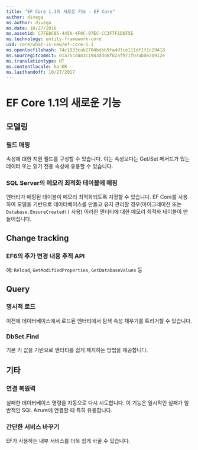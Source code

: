 ```yaml
---
title: "EF Core 1.1의 새로운 기능 - EF Core"
author: divega
ms.author: divega
ms.date: 10/27/2016
ms.assetid: C7FE8C85-445A-4F0C-97EC-CC3F7F1D6F5E
ms.technology: entity-framework-core
uid: core/what-is-new/ef-core-1.1
ms.openlocfilehash: 74c1033cab2704bdbb9fa4d3ce111df1f1c29418
ms.sourcegitcommit: 01a75cd483c1943ddd6f82af971f07abde20912e
ms.translationtype: HT
ms.contentlocale: ko-KR
ms.lasthandoff: 10/27/2017
---
```

# <a name="new-features-in-ef-core-11"></a>EF Core 1.1의 새로운 기능

## <a name="modelling"></a>모델링
### <a name="field-mapping"></a>필드 매핑
속성에 대한 지원 필드를 구성할 수 있습니다. 이는 속성보다는 Get/Set 메서드가 있는 데이터 또는 읽기 전용 속성에 유용할 수 있습니다.
### <a name="mapping-to-memory-optimized-tables-in-sql-server"></a>SQL Server의 메모리 최적화 테이블에 매핑
엔터티가 매핑된 테이블이 메모리 최적화되도록 지정할 수 있습니다. EF Core를 사용하여 모델을 기반으로 데이터베이스를 만들고 유지 관리할 경우(마이그레이션 또는 `Database.EnsureCreated()` 사용) 이러한 엔터티에 대한 메모리 최적화 테이블이 만들어집니다.

## <a name="change-tracking"></a>Change tracking
### <a name="additional-change-tracking-apis-from-ef6"></a>EF6의 추가 변경 내용 추적 API
예: `Reload`, `GetModifiedProperties`, `GetDatabaseValues` 등

## <a name="query"></a>Query
### <a name="explicit-loading"></a>명시적 로드
이전에 데이터베이스에서 로드된 엔터티에서 탐색 속성 채우기를 트리거할 수 있습니다.
### <a name="dbsetfind"></a>DbSet.Find
기본 키 값을 기반으로 엔터티를 쉽게 페치하는 방법을 제공합니다.

## <a name="other"></a>기타
### <a name="connection-resiliency"></a>연결 복원력
실패한 데이터베이스 명령을 자동으로 다시 시도합니다. 이 기능은 일시적인 실패가 일반적인 SQL Azure에 연결할 때 특히 유용합니다.
### <a name="simplified-service-replacement"></a>간단한 서비스 바꾸기
EF가 사용하는 내부 서비스를 더욱 쉽게 바꿀 수 있습니다.

